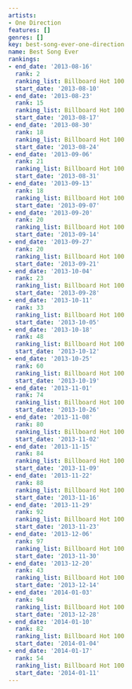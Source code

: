 ```yaml
---
artists:
- One Direction
features: []
genres: []
key: best-song-ever-one-direction
name: Best Song Ever
rankings:
- end_date: '2013-08-16'
  rank: 2
  ranking_list: Billboard Hot 100
  start_date: '2013-08-10'
- end_date: '2013-08-23'
  rank: 15
  ranking_list: Billboard Hot 100
  start_date: '2013-08-17'
- end_date: '2013-08-30'
  rank: 18
  ranking_list: Billboard Hot 100
  start_date: '2013-08-24'
- end_date: '2013-09-06'
  rank: 21
  ranking_list: Billboard Hot 100
  start_date: '2013-08-31'
- end_date: '2013-09-13'
  rank: 18
  ranking_list: Billboard Hot 100
  start_date: '2013-09-07'
- end_date: '2013-09-20'
  rank: 20
  ranking_list: Billboard Hot 100
  start_date: '2013-09-14'
- end_date: '2013-09-27'
  rank: 20
  ranking_list: Billboard Hot 100
  start_date: '2013-09-21'
- end_date: '2013-10-04'
  rank: 23
  ranking_list: Billboard Hot 100
  start_date: '2013-09-28'
- end_date: '2013-10-11'
  rank: 33
  ranking_list: Billboard Hot 100
  start_date: '2013-10-05'
- end_date: '2013-10-18'
  rank: 48
  ranking_list: Billboard Hot 100
  start_date: '2013-10-12'
- end_date: '2013-10-25'
  rank: 60
  ranking_list: Billboard Hot 100
  start_date: '2013-10-19'
- end_date: '2013-11-01'
  rank: 74
  ranking_list: Billboard Hot 100
  start_date: '2013-10-26'
- end_date: '2013-11-08'
  rank: 80
  ranking_list: Billboard Hot 100
  start_date: '2013-11-02'
- end_date: '2013-11-15'
  rank: 84
  ranking_list: Billboard Hot 100
  start_date: '2013-11-09'
- end_date: '2013-11-22'
  rank: 88
  ranking_list: Billboard Hot 100
  start_date: '2013-11-16'
- end_date: '2013-11-29'
  rank: 92
  ranking_list: Billboard Hot 100
  start_date: '2013-11-23'
- end_date: '2013-12-06'
  rank: 97
  ranking_list: Billboard Hot 100
  start_date: '2013-11-30'
- end_date: '2013-12-20'
  rank: 43
  ranking_list: Billboard Hot 100
  start_date: '2013-12-14'
- end_date: '2014-01-03'
  rank: 94
  ranking_list: Billboard Hot 100
  start_date: '2013-12-28'
- end_date: '2014-01-10'
  rank: 82
  ranking_list: Billboard Hot 100
  start_date: '2014-01-04'
- end_date: '2014-01-17'
  rank: 54
  ranking_list: Billboard Hot 100
  start_date: '2014-01-11'
---
```


